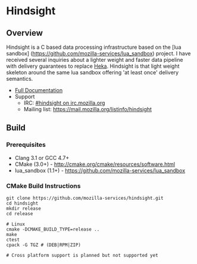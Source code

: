 # Hindsight

## Overview

Hindsight is a C based data processing infrastructure based on the [lua sandbox]
(https://github.com/mozilla-services/lua_sandbox) project.  I have received
several inquiries about a lighter weight and faster data pipeline with delivery
guarantees to replace [Heka](https://github.com/mozilla-services/heka).
Hindsight is that light weight skeleton around the same lua sandbox offering
'at least once' delivery semantics.

* [Full Documentation](docs/index.md)
* Support
    * IRC: [#hindsight on irc.mozilla.org](irc://irc.mozilla.org/hindsight)
    * Mailing list: https://mail.mozilla.org/listinfo/hindsight

## Build

### Prerequisites

* Clang 3.1 or GCC 4.7+
* CMake (3.0+) - http://cmake.org/cmake/resources/software.html
* lua_sandbox (1.1+) - https://github.com/mozilla-services/lua_sandbox

### CMake Build Instructions

    git clone https://github.com/mozilla-services/hindsight.git
    cd hindsight 
    mkdir release
    cd release
    
    # Linux
    cmake -DCMAKE_BUILD_TYPE=release ..
    make
    ctest
    cpack -G TGZ # (DEB|RPM|ZIP)

    # Cross platform support is planned but not supported yet

